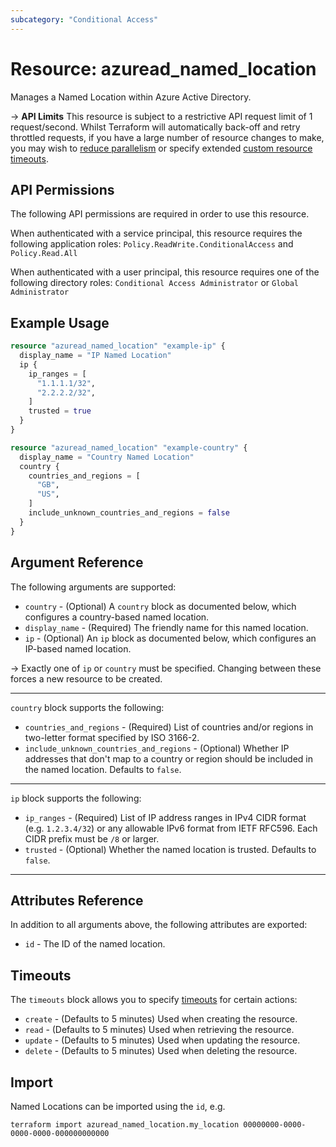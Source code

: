 ```yaml
---
subcategory: "Conditional Access"
---
```


# Resource: azuread_named_location

Manages a Named Location within Azure Active Directory.

-> **API Limits** This resource is subject to a restrictive API request limit of 1 request/second. Whilst Terraform will automatically back-off and retry throttled requests, if you have a large number of resource changes to make, you may wish to [reduce parallelism](https://developer.hashicorp.com/terraform/cli/commands/apply#apply-options) or specify extended [custom resource timeouts](https://developer.hashicorp.com/terraform/language/resources/syntax#operation-timeouts).

## API Permissions

The following API permissions are required in order to use this resource.

When authenticated with a service principal, this resource requires the following application roles: `Policy.ReadWrite.ConditionalAccess` and `Policy.Read.All`

When authenticated with a user principal, this resource requires one of the following directory roles: `Conditional Access Administrator` or `Global Administrator`

## Example Usage

```terraform
resource "azuread_named_location" "example-ip" {
  display_name = "IP Named Location"
  ip {
    ip_ranges = [
      "1.1.1.1/32",
      "2.2.2.2/32",
    ]
    trusted = true
  }
}

resource "azuread_named_location" "example-country" {
  display_name = "Country Named Location"
  country {
    countries_and_regions = [
      "GB",
      "US",
    ]
    include_unknown_countries_and_regions = false
  }
}
```

## Argument Reference

The following arguments are supported:

* `country` - (Optional) A `country` block as documented below, which configures a country-based named location.
* `display_name` - (Required) The friendly name for this named location.
* `ip` - (Optional) An `ip` block as documented below, which configures an IP-based named location.

-> Exactly one of `ip` or `country` must be specified. Changing between these forces a new resource to be created.

---

`country` block supports the following:

* `countries_and_regions` - (Required) List of countries and/or regions in two-letter format specified by ISO 3166-2. 
* `include_unknown_countries_and_regions` - (Optional) Whether IP addresses that don't map to a country or region should be included in the named location. Defaults to `false`.

---

`ip` block supports the following:

* `ip_ranges` - (Required) List of IP address ranges in IPv4 CIDR format (e.g. `1.2.3.4/32`) or any allowable IPv6 format from IETF RFC596. Each CIDR prefix must be `/8` or larger.
* `trusted` - (Optional) Whether the named location is trusted. Defaults to `false`.

---


## Attributes Reference

In addition to all arguments above, the following attributes are exported:

* `id` - The ID of the named location.

## Timeouts

The `timeouts` block allows you to specify [timeouts](https://www.terraform.io/language/resources/syntax#operation-timeouts) for certain actions:

* `create` - (Defaults to 5 minutes) Used when creating the resource.
* `read` - (Defaults to 5 minutes) Used when retrieving the resource.
* `update` - (Defaults to 5 minutes) Used when updating the resource.
* `delete` - (Defaults to 5 minutes) Used when deleting the resource.

## Import

Named Locations can be imported using the `id`, e.g.

```shell
terraform import azuread_named_location.my_location 00000000-0000-0000-0000-000000000000
```
